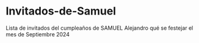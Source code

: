# Invitados-de-Samuel
Lista de invitados del cumpleaños de SAMUEL Alejandro qué se festejar el mes de Septiembre 2024
